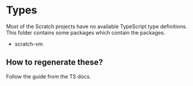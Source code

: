 # Types

Most of the Scratch projects have no available TypeScript type definitions.
This folder contains some packages which contain the packages.

- scratch-vm

## How to regenerate these?

Follow the guide from the TS docs.
